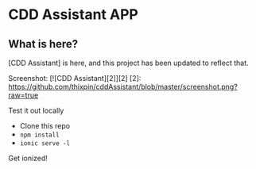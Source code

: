 # CDD Assistant APP

## What is here?

[CDD Assistant] is here, and this project has been updated to reflect that.

Screenshot:
[![CDD Assistant][2]][2]
[2]: https://github.com/thixpin/cddAssistant/blob/master/screenshot.png?raw=true

Test it out locally
- Clone this repo
- `npm install`
- `ionic serve -l`

Get ionized!
